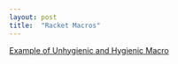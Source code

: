 ```yaml
---
layout: post
title:  "Racket Macros"
---
```


[Example of Unhygienic and Hygienic Macro](https://guitarvydas.github.io/assets/macros/index.html)

<script src="https://utteranc.es/client.js" 
        repo="guitarvydas/guitarvydas.github.io" 
        issue-term="pathname" 
        theme="github-light" 
        crossorigin="anonymous" 
        async> 
</script> 
